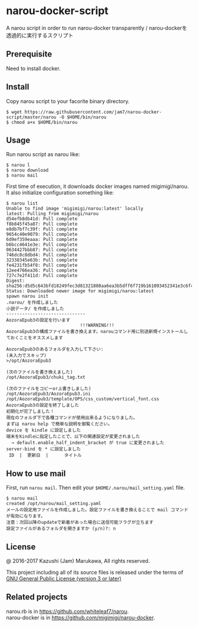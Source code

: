 # narou-docker-script
A narou script in order to run narou-docker transparently / narou-dockerを透過的に実行するスクリプト

## Prerequisite

Need to install docker.

## Install

Copy narou script to your facorite binary directory.

```
$ wget https://raw.githubusercontent.com/jam7/narou-docker-script/master/narou -O $HOME/bin/narou
$ chmod a+x $HOME/bin/narou
```

## Usage

Run narou script as narou like:

```
$ narou l
$ narou download
$ narou mail
```

First time of execution, it downloads docker images named migimigi/narou.  It also initialize configuration something like:

```
$ narou list
Unable to find image 'migimigi/narou:latest' locally
latest: Pulling from migimigi/narou
d54efb8db41d: Pull complete 
f8b845f45a87: Pull complete 
e8db7bf7c39f: Pull complete 
9654c40e9079: Pull complete 
6d9ef359eaaa: Pull complete 
b6bcc4641e3e: Pull complete 
0634427bbb87: Pull complete 
746dc8c8dbd4: Pull complete 
32338345e63b: Pull complete 
fe4231fb54f8: Pull complete 
12ee4766ea36: Pull complete 
727c7e2f411d: Pull complete 
Digest: sha256:d5d5c643bfd18249fec3d81321808aa6ea3b5dff6f719b161093452341e3c6f4
Status: Downloaded newer image for migimigi/narou:latest
spawn narou init
.narou/ を作成しました
小説データ/ を作成しました
------------------------------
AozoraEpub3の設定を行います
                            !!!WARNING!!!                             
AozoraEpub3の構成ファイルを書き換えます。narouコマンド用に別途新規インストールしておくことをオススメします

AozoraEpub3のあるフォルダを入力して下さい:
(未入力でスキップ)
>/opt/AozoraEpub3

(次のファイルを書き換えました)
/opt/AozoraEpub3/chuki_tag.txt

(次のファイルをコピーor上書きしました)
/opt/AozoraEpub3/AozoraEpub3.ini
/opt/AozoraEpub3/template/OPS/css_custom/vertical_font.css
AozoraEpub3の設定を終了しました
初期化が完了しました！
現在のフォルダ下で各種コマンドが使用出来るようになりました。
まずは narou help で簡単な説明を御覧ください。
device を kindle に設定しました
端末をKindleに指定したことで、以下の関連設定が変更されました
  → default.enable_half_indent_bracket が true に変更されました
server-bind を * に設定しました
 ID  |  更新日  |      タイトル
```

## How to use mail

First, run `narou mail`.  Then edit your `$HOME/.narou/mail_setting.yaml` file.

```
$ narou mail
created /opt/narou/mail_setting.yaml
メールの設定用ファイルを作成しました。設定ファイルを書き換えることで mail コマンドが有効になります。
注意：次回以降のupdateで新着があった場合に送信可能フラグが立ちます
設定ファイルがあるフォルダを開きますか (y/n)?: n
```

## License

@ 2016-2017 Kazushi (Jam) Marukawa, All rights reserved.

This project including all of its source files is released under the terms of [GNU General Public License (version 3 or later)](http://www.gnu.org/licenses/gpl.txt)

## Related projects

narou.rb is in https://github.com/whiteleaf7/narou.  
narou-docker is in https://github.com/migimigi/narou-docker.


